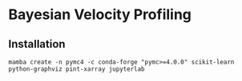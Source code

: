 # Bayesian Velocity Profiling

## Installation

`mamba create -n pymc4 -c conda-forge "pymc>=4.0.0" scikit-learn python-graphviz pint-xarray jupyterlab`
